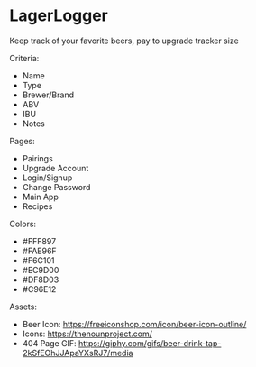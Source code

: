 # LagerLogger
Keep track of your favorite beers, pay to upgrade tracker size

Criteria:
- Name
- Type
- Brewer/Brand
- ABV
- IBU
- Notes

Pages:
- Pairings
- Upgrade Account
- Login/Signup
- Change Password
- Main App
- Recipes

Colors:
- #FFF897
- #FAE96F
- #F6C101
- #EC9D00
- #DF8D03
- #C96E12

Assets:
- Beer Icon: https://freeiconshop.com/icon/beer-icon-outline/
- Icons: https://thenounproject.com/
- 404 Page GIF: https://giphy.com/gifs/beer-drink-tap-2kSfEOhJJApaYXsRJ7/media